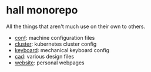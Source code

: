 # hall monorepo

All the things that aren't much use on their own to others.

- [conf](./conf): machine configuration files
- [cluster](./cluster): kubernetes cluster config
- [keyboard](./keyboard): mechanical keyboard config
- [cad](./cad): various design files
- [website](./website): personal webpages
